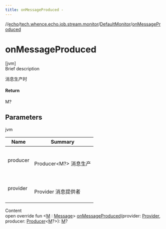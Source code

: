 ```yaml
---
title: onMessageProduced -
---
```

//[echo](../../index.md)/[tech.whence.echo.job.stream.monitor](../index.md)/[DefaultMonitor](index.md)/[onMessageProduced](on-message-produced.md)



# onMessageProduced  
[jvm]  
Brief description  


消息生产时



#### Return  


M?



## Parameters  
  
jvm  
  
|  Name|  Summary| 
|---|---|
| producer| <br><br>Producer<M?> 消息生产<br><br>
| provider| <br><br>Provider 消息提供者<br><br>
  
  
Content  
open override fun <[M](on-message-produced.md) : [Message](../../tech.whence.echo.job.stream.message/-message/index.md)> [onMessageProduced](on-message-produced.md)(provider: [Provider](../../tech.whence.echo.job.stream.provider/-provider/index.md), producer: [Producer](../../tech.whence.echo.function/-producer/index.md)<[M](on-message-produced.md)?>): [M](on-message-produced.md)?  



